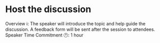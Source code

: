 # Host the discussion

Overview ℹ️: The speaker will introduce the topic and help guide the discussion. 
A feedback form will be sent after the session to attendees. 
Speaker Time Commitment 🕐: 1 hour